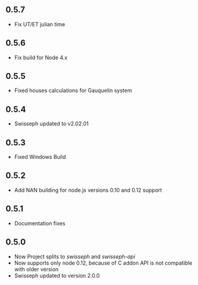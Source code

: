 ## 0.5.7

- Fix UT/ET julian time

## 0.5.6

- Fix build for Node 4.x

## 0.5.5

- Fixed houses calculations for Gauquelin system

## 0.5.4

- Swisseph updated to v2.02.01

## 0.5.3

- Fixed Windows Build

## 0.5.2

- Add NAN building for node.js versions 0.10 and 0.12 support

## 0.5.1

- Documentation fixes

## 0.5.0

- Now Project splits to *swisseph* and *swisseph-api*
- Now supports only node 0.12, because of C addon API is not compatible with older version
- Swisseph updated to version 2.0.0

